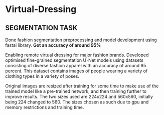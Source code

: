 # Virtual-Dressing
## SEGMENTATION TASK
Done fashion segmentation preprocessing and model development using fastai library.
**Got an accuracy of around 95%**

Enabling remote virtual dressing for major fashion brands. Developed optimised fine-grained segmentation U-Net models using datasets consisting of diverse fashion apparel with an accuracy of around 95 percent. This dataset contains images of people wearing a variety of clothing types in a variety of poses. 

Original images are resized after training for some time to make use of the trained model like a pre-trained network, and then training further to improve results.
The two sizes used are 224x224 and 560x560, initially being 224 changed to 560. The sizes chosen as such due to gpu and memory restrictions and training time.
